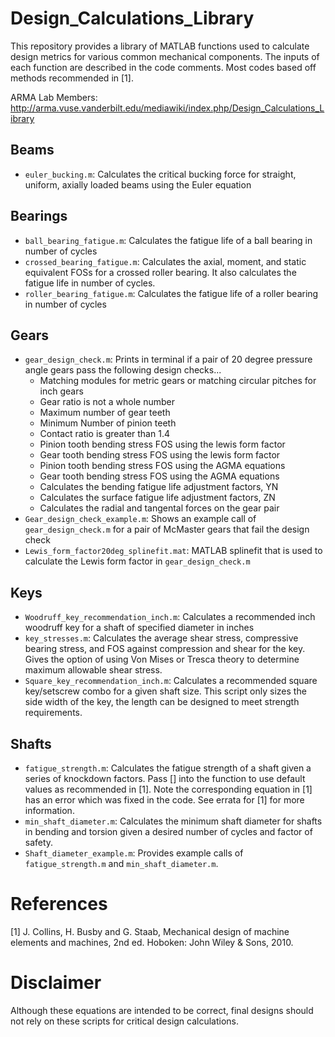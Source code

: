 # Design_Calculations_Library
This repository provides a library of MATLAB functions used to calculate design metrics for various common mechanical components. The inputs of each function are described in the code comments. Most codes based off methods recommended in [1].

ARMA Lab Members: http://arma.vuse.vanderbilt.edu/mediawiki/index.php/Design_Calculations_Library
## Beams
* ```euler_bucking.m```: Calculates the critical bucking force for straight, uniform, axially loaded beams using the Euler equation
## Bearings
* ```ball_bearing_fatigue.m```: Calculates the fatigue life of a ball bearing in number of cycles
* ```crossed_bearing_fatigue.m```: Calculates the axial, moment, and static equivalent FOSs for a crossed roller bearing. It also calculates the fatigue life in number of cycles.
* ```roller_bearing_fatigue.m```: Calculates the fatigue life of a roller bearing in number of cycles
## Gears
* ```gear_design_check.m```: Prints in terminal if a pair of 20 degree pressure angle gears pass the following design checks...
  * Matching modules for metric gears or matching circular pitches for inch gears
  * Gear ratio is not a whole number
  * Maximum number of gear teeth
  * Minimum Number of pinion teeth
  * Contact ratio is greater than 1.4
  * Pinion tooth bending stress FOS using the lewis form factor
  * Gear tooth bending stress FOS using the lewis form factor
  * Pinion tooth bending stress FOS using the AGMA equations
  * Gear tooth bending stress FOS using the AGMA equations
  * Calculates the bending fatigue life adjustment factors, YN
  * Calculates the surface fatigue life adjustment factors, ZN
  * Calculates the radial and tangental forces on the gear pair
* ```Gear_design_check_example.m```: Shows an example call of ```gear_design_check.m``` for a pair of McMaster gears that fail the design check
* ```Lewis_form_factor20deg_splinefit.mat```: MATLAB splinefit that is used to calculate the Lewis form factor in ``` gear_design_check.m ```
## Keys
* ```Woodruff_key_recommendation_inch.m```: Calculates a recommended inch woodruff key for a shaft of specified diameter in inches
* ```key_stresses.m```: Calculates the average shear stress, compressive bearing stress, and FOS against compression and shear for the key. Gives the option of using Von Mises or Tresca theory to determine maximum allowable shear stress.
* ```Square_key_recommendation_inch.m```: Calculates a recommended square key/setscrew combo for a given shaft size. This script only sizes the side width of the key, the length can be designed to meet strength requirements.
## Shafts
* ```fatigue_strength.m```: Calculates the fatigue strength of a shaft given a series of knockdown factors. Pass [] into the function to use default values as recommended in [1]. Note the corresponding equation in [1] has an error which was fixed in the code. See errata for [1] for more information.
* ```min_shaft_diameter.m```: Calculates the minimum shaft diameter for shafts in bending and torsion given a desired number of cycles and factor of safety.
* ```Shaft_diameter_example.m```: Provides example calls of ```fatigue_strength.m``` and ```min_shaft_diameter.m```.
# References
[1] J. Collins, H. Busby and G. Staab, Mechanical design of machine elements and machines, 2nd ed. Hoboken: John Wiley & Sons, 2010. 
# Disclaimer
Although these equations are intended to be correct, final designs should not rely on these scripts for critical design calculations.   
